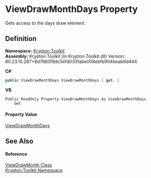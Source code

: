 # ViewDrawMonthDays Property


Gets access to the days draw element.



## Definition
**Namespace:** <a href="79d2eac2-21f4-54ff-7552-b20c33c30600.md">Krypton.Toolkit</a>  
**Assembly:** Krypton.Toolkit (in Krypton.Toolkit.dll) Version: 80.23.10.287+8d7660f9dc5efd033fabe008ebfb904beab6d444

**C#**
``` C#
public ViewDrawMonthDays ViewDrawMonthDays { get; }
```
**VB**
``` VB
Public ReadOnly Property ViewDrawMonthDays As ViewDrawMonthDays
	Get
```



#### Property Value
<a href="e8f0a588-c25a-f7c7-9768-ea7231cd4418.md">ViewDrawMonthDays</a>

## See Also


#### Reference
<a href="679f909b-b422-6b62-fcc0-34e9c0b1157a.md">ViewDrawMonth Class</a>  
<a href="79d2eac2-21f4-54ff-7552-b20c33c30600.md">Krypton.Toolkit Namespace</a>  
